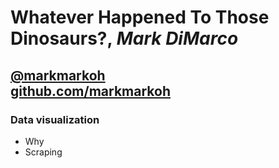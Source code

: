# Whatever Happened To Those Dinosaurs?, *Mark DiMarco*

## [@markmarkoh](https://twitter.com/markmarkoh)<br>[github.com/markmarkoh](https://github.com/markmarkoh)

### Data visualization
- Why
- Scraping
